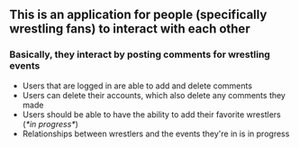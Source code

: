 ## This is an application for people (specifically wrestling fans) to interact with each other
### Basically, they interact by posting comments for wrestling events

* Users that are logged in are able to add and delete comments
* Users can delete their accounts, which also delete any comments they made
* Users should be able to have the ability to add their favorite wrestlers (*\*in progress\**)
* Relationships between wrestlers and the events they're in is in progress
